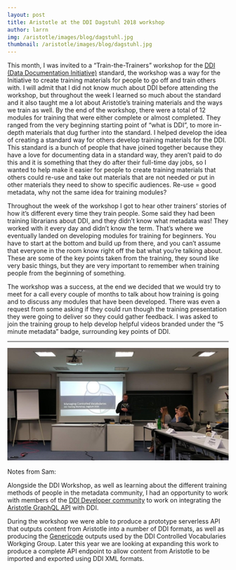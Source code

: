 ```yaml
---
layout: post
title: Aristotle at the DDI Dagstuhl 2018 workshop
author: larrn
img: /aristotle/images/blog/dagstuhl.jpg
thumbnail: /aristotle/images/blog/dagstuhl.jpg
---
```


This month, I was invited to a “Train-the-Trainers” workshop for the [DDI (Data Documentation Initiative)](https://www.ddialliance.org/) standard, the workshop was a way for the Initiative to create training materials for people to go off and train others with. I will admit that I did not know much about DDI before attending the workshop, but throughout the week I learned so much about the standard and it also taught me a lot about Aristotle’s training materials and the ways we train as well. By the end of the workshop, there were a total of 12 modules for training that were either complete or almost completed. They ranged from the very beginning starting point of “what is DDI”, to more in-depth materials that dug further into the standard. I helped develop the idea of creating a standard way for others develop training materials for the DDI. This standard is a bunch of people that have joined together because they have a love for documenting data in a standard way, they aren’t paid to do this and it is something that they do after their full-time day jobs, so I wanted to help make it easier for people to create training materials that others could re-use and take out materials that are not needed or put in other materials they need to show to specific audiences. Re-use = good metadata, why not the same idea for training modules?

Throughout the week of the workshop I got to hear other trainers’ stories of how it’s different every time they train people. Some said they had been training librarians about DDI, and they didn’t know what metadata was! They worked with it every day and didn’t know the term. That’s where we eventually landed on developing modules for training for beginners. You have to start at the bottom and build up from there, and you can’t assume that everyone in the room know right off the bat what you’re talking about. These are some of the key points taken from the training, they sound like very basic things, but they are very important to remember when training people from the beginning of something.

The workshop was a success, at the end we decided that we would try to meet for a call every couple of months to talk about how training is going and to discuss any modules that have been developed. There was even a request from some asking if they could run though the training presentation they were going to deliver so they could gather feedback. I was asked to join the training group to help develop helpful videos branded under the “5 minute metadata” badge, surrounding key points of DDI.

----

![](/aristotle/images/blog/42638807_748688798803386_6050827686987694080_o.jpg)

Notes from Sam:

Alongside the DDI Workshop, as well as learning about the different training methods of people in the metadata community, I had an opportunity to work with members of the [DDI Developer community](https://www.ddialliance.org/community/working-groups) to work on integrating the [Aristotle GraphQL API](/blog/2018/05/introducing-aristotle-2-0-and-other-new-features) with DDI.

During the workshop we were able to produce a prototype serverless API that outputs content from Aristotle into a number of DDI formats, as well as producing the [Genericode](http://docs.oasis-open.org/codelist/cs-genericode-1.0/doc/oasis-code-list-representation-genericode.html) outputs used by the DDI Controlled Vocabularies Workging Group. Later this year we are looking at expanding this work to produce a complete API endpoint to allow content from Aristotle to be imported and exported using DDI XML formats.
